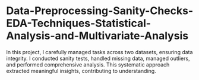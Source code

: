 # Data-Preprocessing-Sanity-Checks-EDA-Techniques-Statistical-Analysis-and-Multivariate-Analysis
 In this project, I carefully managed tasks across two datasets, ensuring data integrity. I conducted sanity tests, handled missing data, managed outliers, and performed comprehensive analysis. This systematic approach extracted meaningful insights, contributing to understanding.
